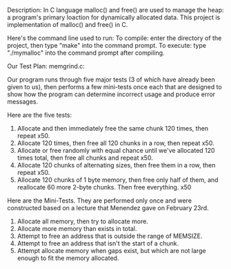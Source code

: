 Description:
In C language malloc() and free() are used to manage the heap: a program's primary loaction for dynamically allocated data. This project is implementation of malloc() and free() in C.

Here's the command line used to run:
To compile: enter the directory of the project, then type "make" into the command prompt.
To execute: type "./mymalloc" into the command prompt after compiling.

Our Test Plan: memgrind.c:

Our program runs through five major tests (3 of which have already been given to us), then performs a few mini-tests once each that are designed to show how the program can determine incorrect usage and produce error messages.

Here are the five tests:

1. Allocate and then immediately free the same chunk 120 times, then repeat x50.
2. Allocate 120 times, then free all 120 chunks in a row, then repeat x50.
3. Allocate or free randomly with equal chance until we've allocated 120 times total, then free all chunks and repeat x50.
4. Allocate 120 chunks of alternating sizes, then free them in a row, then repeat x50.
5. Allocate 120 chunks of 1 byte memory, then free only half of them, and reallocate 60 more 2-byte chunks. Then free everything. x50

Here are the Mini-Tests. They are performed only once and were constructed based on a lecture that Menendez gave on February 23rd.
1. Allocate all memory, then try to allocate more.
2. Allocate more memory than exists in total.
3. Attempt to free an address that is outside the range of MEMSIZE.
4. Attempt to free an address that isn't the start of a chunk.
5. Attempt allocate memory when gaps exist, but which are not large enough to fit the memory allocated.
